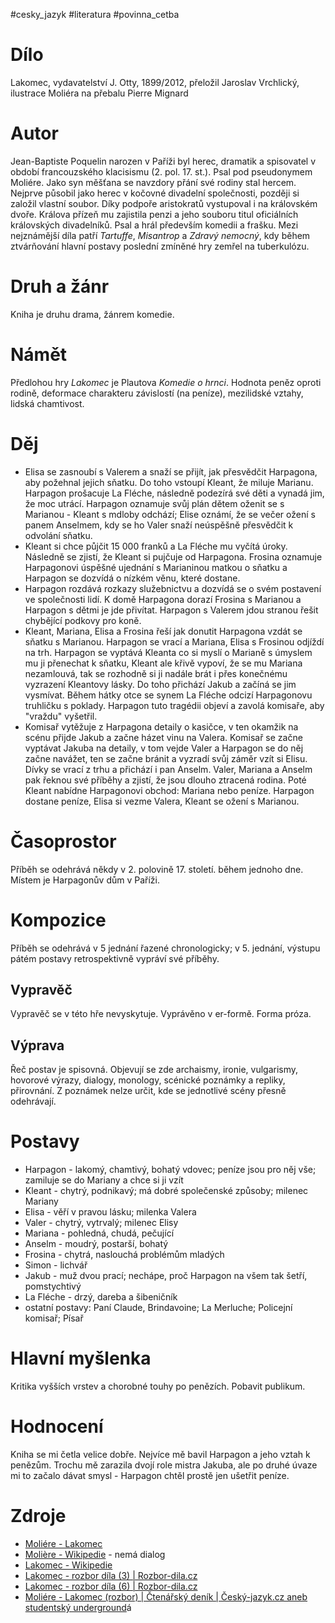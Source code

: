 #cesky_jazyk #literatura #povinna_cetba
# Dílo
Lakomec, vydavatelství J. Otty, 1899/2012, přeložil Jaroslav Vrchlický, ilustrace Moliéra na přebalu Pierre Mignard
# Autor
Jean-Baptiste Poquelin narozen v Paříži byl herec, dramatik a spisovatel v období francouzského klacisismu (2. pol. 17. st.). Psal pod pseudonymem Moliére. Jako syn měšťana se navzdory přání své rodiny stal hercem. Nejprve působil jako herec v kočovné divadelní společnosti, později si založil vlastní soubor. Díky podpoře aristokratů vystupoval i na královském dvoře. Králova přízeň mu zajistila penzi a jeho souboru titul oficiálních královských divadelníků. Psal a hrál především komedii a frašku. Mezi nejznámější díla patří *Tartuffe*, *Misantrop* a *Zdravý nemocný*, kdy během ztvárňování hlavní postavy poslední zmíněné hry zemřel na tuberkulózu.
# Druh a žánr
Kniha je druhu drama, žánrem komedie.
# Námět
Předlohou hry *Lakomec* je Plautova *Komedie o hrnci*. Hodnota peněz oproti rodině, deformace charakteru závislostí (na peníze), mezilidské vztahy, lidská chamtivost.
# Děj
* Elisa se zasnoubí s Valerem a snaží se přijít, jak přesvědčit Harpagona, aby požehnal jejich sňatku. Do toho vstoupí Kleant, že miluje Marianu. Harpagon prošacuje La Fléche, následně podezírá své děti a vynadá jim, že moc utrácí. Harpagon oznamuje svůj plán dětem oženit se s Marianou - Kleant s mdloby odchází; Elise oznámí, že se večer ožení s panem Anselmem, kdy se ho Valer snaží neúspěšně přesvědčit k odvolání sňatku.
* Kleant si chce půjčit 15 000 franků a La Fléche mu vyčítá úroky. Následně se zjistí, že Kleant si pujčuje od Harpagona. Frosina oznamuje Harpagonovi úspěšné ujednání s Marianinou matkou o sňatku a Harpagon se dozvídá o nízkém věnu, které dostane. 
* Harpagon rozdává rozkazy služebnictvu a dozvídá se o svém postavení ve společnosti lidí. K domě Harpagona dorazí Frosina s Marianou a Harpagon s dětmi je jde přivítat. Harpagon s Valerem jdou stranou řešit chybějící podkovy pro koně.
* Kleant, Mariana, Elisa a Frosina řeší jak donutit Harpagona vzdát se sňatku s Marianou. Harpagon se vrací a Mariana, Elisa s Frosinou odjíždí na trh. Harpagon se vyptává Kleanta co si myslí o Marianě s úmyslem mu ji přenechat k sňatku, Kleant ale křivě vypoví, že se mu Mariana nezamlouvá, tak se rozhodně si ji nadále brát i přes konečnému vyzrazení Kleantovy lásky. Do toho přichází Jakub a začíná se jim vysmívat. Během hátky otce se synem La Fléche odcizí Harpagonovu truhličku s poklady. Harpagon tuto tragédii objeví a zavolá komisaře, aby "vraždu" vyšetřil.
* Komisař vytěžuje z Harpagona detaily o kasičce, v ten okamžik na scénu přijde Jakub a začne házet vinu na Valera. Komisař se začne vyptávat Jakuba na detaily, v tom vejde Valer a Harpagon se do něj začne navážet, ten se začne bránit a vyzradí svůj záměr vzít si Elisu. Dívky se vrací z trhu a přichází i pan Anselm. Valer, Mariana a Anselm pak řeknou své příběhy a zjistí, že jsou dlouho ztracená rodina. Poté Kleant nabídne Harpagonovi obchod: Mariana nebo peníze. Harpagon dostane peníze, Elisa si vezme Valera, Kleant se ožení s Marianou.
# Časoprostor
Příběh se odehrává někdy v 2. polovině 17. století. během jednoho dne. Místem je Harpagonův dům v Paříži.
# Kompozice
Příběh se odehrává v 5 jednání řazené chronologicky; v 5. jednání, výstupu pátém postavy retrospektivně vypráví své příběhy.
## Vypravěč
Vypravěč se v této hře nevyskytuje. Vyprávěno v er-formě. Forma próza.
## Výprava
Řeč postav je spisovná. Objevují se zde archaismy, ironie, vulgarismy, hovorové výrazy, dialogy, monology, scénické poznámky a repliky, přirovnání. Z poznámek nelze určit, kde se jednotlivé scény přesně odehrávají.
# Postavy
* Harpagon - lakomý, chamtivý, bohatý vdovec; peníze jsou pro něj vše; zamiluje se do Mariany a chce si ji vzít
* Kleant - chytrý, podnikavý; má dobré společenské způsoby; milenec Mariany
* Elisa - věří v pravou lásku; milenka Valera
* Valer - chytrý, vytrvalý; milenec Elisy
* Mariana - pohledná, chudá, pečující
* Anselm - moudrý, postarší, bohatý
* Frosina - chytrá, naslouchá problémům mladých
* Simon - lichvář
* Jakub - muž dvou prací; nechápe, proč Harpagon na všem tak šetří, pomstychtivý
* La Fléche - drzý, dareba a šibeničník
* ostatní postavy: Paní Claude, Brindavoine; La Merluche; Policejní komisař; Písař
# Hlavní myšlenka
Kritika vyšších vrstev a chorobné touhy po penězích. Pobavit publikum.
# Hodnocení
Kniha se mi četla velice dobře. Nejvíce mě bavil Harpagon a jeho vztah k penězům. Trochu mě zarazila dvojí role mistra Jakuba, ale po druhé úvaze mi to začalo dávat smysl - Harpagon chtěl prostě jen ušetřit peníze.
# Zdroje
* [Moliére - Lakomec](https://prumkadc.sharepoint.com/:b:/r/sites/E3B-2023-JL-Wikopie/Vukov%20materily/Maturitn%C3%AD%20%C4%8Detba/I.%20Sv%C4%9Btov%C3%A1%20a%20%C4%8Desk%C3%A1%20literatura%20do%20konce%2018.%20stolet%C3%AD/Moli%C3%A9re_Lakomec.pdf?csf=1&web=1&e=lFbvny)
* [Molière - Wikipedie](https://cs.wikipedia.org/wiki/Moli%C3%A8re) - nemá dialog
* [Lakomec - Wikipedie](https://cs.wikipedia.org/wiki/Lakomec)
* [Lakomec - rozbor díla (3) | Rozbor-dila.cz](https://rozbor-dila.cz/lakomec-rozbor-dila-k-maturite-3/)
* [Lakomec - rozbor díla (6) | Rozbor-dila.cz](https://rozbor-dila.cz/lakomec-rozbor-dila-k-maturite-19/)
* [Moliére - Lakomec (rozbor) | Čtenářský deník | Český-jazyk.cz aneb studentský underground](https://www.cesky-jazyk.cz/ctenarsky-denik/moliere/lakomec-rozbor.html)á
